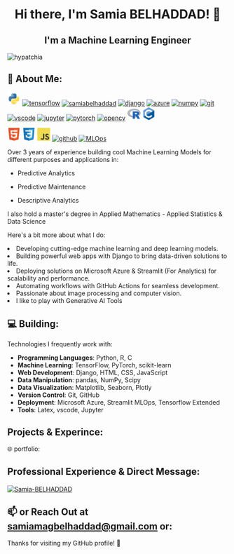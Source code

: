 <h1 align="center"> Hi there, I'm Samia BELHADDAD! 👋</h1>
<h2 align="center">I'm a Machine Learning Engineer</h2>
<p align="left"> <img src="https://komarev.com/ghpvc/?username=hypatchia&label=Profile%20views&color=0e75b6&style=flat" alt="hypatchia" /> </p>

## 🌟 About Me:
<p>
  <a href="https://www.python.org" target="_blank" rel="noreferrer"><img src="https://raw.githubusercontent.com/devicons/devicon/master/icons/python/python-original.svg" alt="python" width="30" height="30"/></a>
    <a href="https://www.tensorflow.org" target="_blank" rel="noreferrer"><img src="https://www.vectorlogo.zone/logos/tensorflow/tensorflow-icon.svg" alt="tensorflow" width="30" height="30"/></a>
  <a href="https://scikit-learn.org" target="blank"><img align="center" src="https://raw.githubusercontent.com/rahuldkjain/github-profile-readme-generator/master/src/images/icons/AIML/scikit.svg" alt="samiabelhaddad" height="30" width="30" /></a>
  <a href="https://www.djangoproject.com" target="_blank" rel="noreferrer"><img src="https://www.vectorlogo.zone/logos/djangoproject/djangoproject-icon.svg" alt="django" width="30" height="30"/></a>
    <a href="https://azure.microsoft.com/en-in/" target="_blank" rel="noreferrer"><img src="https://www.vectorlogo.zone/logos/microsoft_azure/microsoft_azure-icon.svg" alt="azure" width="30" height="30"/></a>
   <a href="https://numpy.org" target="_blank" rel="noreferrer"><img src="https://www.vectorlogo.zone/logos/numpy/numpy-icon.svg" alt="numpy" width="30" height="30"/></a>
    <a href="https://git-scm.com" target="_blank" rel="noreferrer"><img src="https://www.vectorlogo.zone/logos/git-scm/git-scm-icon.svg" alt="git" width="30" height="30"/></a>
     <a href="https://code.visualstudio.com" target="_blank" rel="noreferrer"><img src="https://www.vectorlogo.zone/logos/visualstudio_code/visualstudio_code-icon.svg" alt="vscode" width="30" height="30"/></a>
  <a href="https://jupyter.org" target="_blank" rel="noreferrer"><img src="https://www.vectorlogo.zone/logos/jupyter/jupyter-icon.svg" alt="jupyter" width="30" height="30"/></a> 
  <a href="https://pytorch.org" target="_blank" rel="noreferrer"><img src="https://www.vectorlogo.zone/logos/pytorch/pytorch-icon.svg" alt="pytorch" width="30" height="30"/></a>
  <a href="https://opencv.org" target="_blank" rel="noreferrer"><img src="https://raw.githubusercontent.com/rahuldkjain/github-profile-readme-generator/master/src/images/icons/AIML/opencv.svg" alt="opencv" height="30" width="30" /></a>
  <a href="https://www.r-project.org" target="_blank" rel="noreferrer"><img src="https://raw.githubusercontent.com/devicons/devicon/master/icons/r/r-original.svg" alt="r" width="30" height="30"/></a>
  <a href="https://en.wikipedia.org/wiki/C_(programming_language)" target="_blank" rel="noreferrer"><img src="https://raw.githubusercontent.com/devicons/devicon/master/icons/c/c-original.svg" alt="c" width="30" height="30"/></a>

  <a href="https://developer.mozilla.org/en-US/docs/Web/HTML" target="_blank" rel="noreferrer"><img src="https://raw.githubusercontent.com/devicons/devicon/master/icons/html5/html5-original.svg" alt="html" width="30" height="30"/></a>
  <a href="https://developer.mozilla.org/en-US/docs/Web/CSS" target="_blank" rel="noreferrer"><img src="https://raw.githubusercontent.com/devicons/devicon/master/icons/css3/css3-original.svg" alt="css" width="30" height="30"/></a>
  <a href="https://developer.mozilla.org/en-US/docs/Web/JavaScript" target="_blank" rel="noreferrer"><img src="https://raw.githubusercontent.com/devicons/devicon/master/icons/javascript/javascript-original.svg" alt="javascript" width="30" height="30"/></a>
  <a href="https://github.com" target="_blank" rel="noreferrer"><img src="https://www.vectorlogo.zone/logos/github/github-icon.svg" alt="github" width="30" height="30"/></a>
<a href="https://cloud.google.com/ai-platform/mlops" target="_blank" rel="noreferrer"><img src="https://www.vectorlogo.zone/logos/google_cloud/google_cloud-icon.svg" alt="MLOps" width="30" height="30"/></a>
 
</p>


<p>
  Over 3 years of experience building cool Machine Learning Models for different purposes and applications in:

- Predictive Analytics

- Predictive Maintenance
  
- Descriptive Analytics

I also hold a master's degree in Applied Mathematics - Applied Statistics & Data Science

Here's a bit more about what I do:

 <li>Developing cutting-edge machine learning and deep learning models.</li>
  <li>Building powerful web apps with Django to bring data-driven solutions to life.</li>
  <li>Deploying solutions on Microsoft Azure & Streamlit (For Analytics) for scalability and performance.</li>
  <li>Automating workflows with GitHub Actions for seamless development.</li>
  <li>Passionate about image processing and computer vision.</li>
  <li>I like to play with Generative AI Tools</li>

</p>

## 💻 Building:

Technologies I frequently work with:

- **Programming Languages**: Python, R, C
- **Machine Learning**: TensorFlow, PyTorch, scikit-learn
- **Web Development**: Django, HTML, CSS, JavaScript
- **Data Manipulation**: pandas, NumPy, Scipy
- **Data Visualization**: Matplotlib, Seaborn, Plotly
- **Version Control**: Git, GitHub
- **Deployment**: Microsoft Azure, Streamlit MLOps, Tensorflow Extended
- **Tools**: Latex, vscode, Jupyter

## Projects & Experince:

🌐 portfolio:

## Professional Experience & Direct Message:

<a href="https://linkedin.com/in/samiabelhaddad" target="blank"><img align="center" src="https://raw.githubusercontent.com/rahuldkjain/github-profile-readme-generator/master/src/images/icons/Social/linked-in-alt.svg" alt="Samia-BELHADDAD" height="30" width="30" />           </a>

## 📫 or Reach Out at samiamagbelhaddad@gmail.com or:

Thanks for visiting my GitHub profile! 🚀
